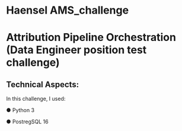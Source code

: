 # Haensel AMS_challenge
# Attribution Pipeline Orchestration (Data Engineer position test challenge)

## Technical Aspects:
In this challenge, I used:

  ● Python 3

  ● PostregSQL 16
